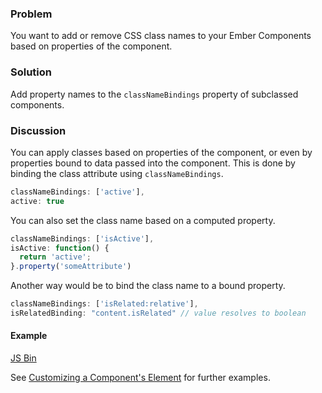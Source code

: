 ### Problem
You want to add or remove CSS class names to your Ember Components based on properties of the component.

### Solution
Add property names to the `classNameBindings` property of subclassed components.

### Discussion

You can apply classes based on properties of the component, or even by properties bound to data passed into the component. This is done by binding the class attribute using `classNameBindings`.

```javascript
classNameBindings: ['active'],
active: true
```

You can also set the class name based on a computed property.

```javascript
classNameBindings: ['isActive'],
isActive: function() {
  return 'active';
}.property('someAttribute')
```

Another way would be to bind the class name to a bound property.

```javascript
classNameBindings: ['isRelated:relative'],
isRelatedBinding: "content.isRelated" // value resolves to boolean
```

#### Example

<a class="jsbin-embed" href="http://emberjs.jsbin.com/AwAYUwe/2/edit?js,output">JS Bin</a>

See [Customizing a Component's Element](../../components/customizing-a-components-element/) for further examples.
